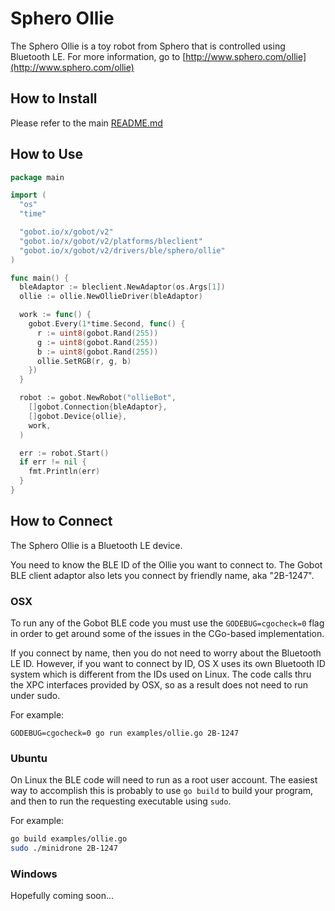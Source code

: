 # Sphero Ollie

The Sphero Ollie is a toy robot from Sphero that is controlled using Bluetooth LE. For more information, go to [http://www.sphero.com/ollie](http://www.sphero.com/ollie)

## How to Install

Please refer to the main [README.md](https://github.com/hybridgroup/gobot/blob/release/README.md)

## How to Use

```go
package main

import (
  "os"
  "time"

  "gobot.io/x/gobot/v2"
  "gobot.io/x/gobot/v2/platforms/bleclient"
  "gobot.io/x/gobot/v2/drivers/ble/sphero/ollie"
)

func main() {
  bleAdaptor := bleclient.NewAdaptor(os.Args[1])
  ollie := ollie.NewOllieDriver(bleAdaptor)

  work := func() {
    gobot.Every(1*time.Second, func() {
      r := uint8(gobot.Rand(255))
      g := uint8(gobot.Rand(255))
      b := uint8(gobot.Rand(255))
      ollie.SetRGB(r, g, b)
    })
  }

  robot := gobot.NewRobot("ollieBot",
    []gobot.Connection{bleAdaptor},
    []gobot.Device{ollie},
    work,
  )

  err := robot.Start()
  if err != nil {
    fmt.Println(err)
  }
}
```

## How to Connect

The Sphero Ollie is a Bluetooth LE device.

You need to know the BLE ID of the Ollie you want to connect to. The Gobot BLE client adaptor also lets you connect by
friendly name, aka "2B-1247".

### OSX

To run any of the Gobot BLE code you must use the `GODEBUG=cgocheck=0` flag in order to get around some of the issues in
the CGo-based implementation.

If you connect by name, then you do not need to worry about the Bluetooth LE ID. However, if you want to connect by ID,
OS X uses its own Bluetooth ID system which is different from the IDs used on Linux. The code calls thru the XPC interfaces
provided by OSX, so as a result does not need to run under sudo.

For example:

`GODEBUG=cgocheck=0 go run examples/ollie.go 2B-1247`

### Ubuntu

On Linux the BLE code will need to run as a root user account. The easiest way to accomplish this is probably to use
`go build` to build your program, and then to run the requesting executable using `sudo`.

For example:

```sh
go build examples/ollie.go
sudo ./minidrone 2B-1247
```

### Windows

Hopefully coming soon...
